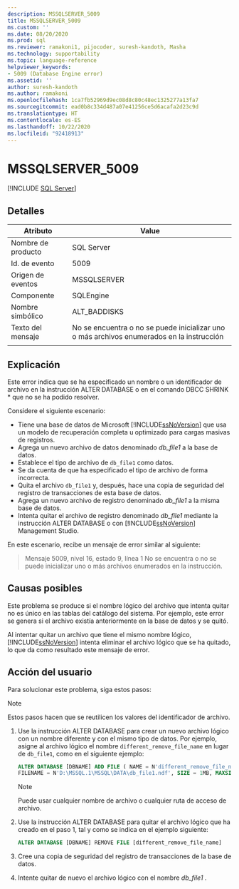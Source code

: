```yaml
---
description: MSSQLSERVER_5009
title: MSSQLSERVER_5009
ms.custom: ''
ms.date: 08/20/2020
ms.prod: sql
ms.reviewer: ramakoni1, pijocoder, suresh-kandoth, Masha
ms.technology: supportability
ms.topic: language-reference
helpviewer_keywords:
- 5009 (Database Engine error)
ms.assetid: ''
author: suresh-kandoth
ms.author: ramakoni
ms.openlocfilehash: 1ca7fb52969d9ec08d8c80c48ec1325277a13fa7
ms.sourcegitcommit: ead0b8c334d487a07e41256ce5d6acafa2d23c9d
ms.translationtype: HT
ms.contentlocale: es-ES
ms.lasthandoff: 10/22/2020
ms.locfileid: "92418913"
---
```

# <a name="mssqlserver_5009"></a>MSSQLSERVER_5009
 [!INCLUDE [SQL Server](../../includes/applies-to-version/sqlserver.md)]

## <a name="details"></a>Detalles

|Atributo|Value|
|---|---|
|Nombre de producto|SQL Server|
|Id. de evento|5009|
|Origen de eventos|MSSQLSERVER|
|Componente|SQLEngine|
|Nombre simbólico|ALT_BADDISKS|
|Texto del mensaje|No se encuentra o no se puede inicializar uno o más archivos enumerados en la instrucción|
||

## <a name="explanation"></a>Explicación

Este error indica que se ha especificado un nombre o un identificador de archivo en la instrucción ALTER DATABASE o en el comando DBCC SHRINK * que no se ha podido resolver.

Considere el siguiente escenario:

- Tiene una base de datos de Microsoft [!INCLUDE[ssNoVersion](../../includes/ssnoversion-md.md)] que usa un modelo de recuperación completa u optimizado para cargas masivas de registros.
- Agrega un nuevo archivo de datos denominado *db_file1* a la base de datos.
- Establece el tipo de archivo de `db_file1` como datos.
- Se da cuenta de que ha especificado el tipo de archivo de forma incorrecta.
- Quita el archivo `db_file1` y, después, hace una copia de seguridad del registro de transacciones de esta base de datos.
- Agrega un nuevo archivo de registro denominado *db_file1* a la misma base de datos.
- Intenta quitar el archivo de registro denominado *db_file1* mediante la instrucción ALTER DATABASE o con [!INCLUDE[ssNoVersion](../../includes/ssnoversion-md.md)] Management Studio.

En este escenario, recibe un mensaje de error similar al siguiente:

> Mensaje 5009, nivel 16, estado 9, línea 1 No se encuentra o no se puede inicializar uno o más archivos enumerados en la instrucción.

## <a name="possible-causes"></a>Causas posibles

Este problema se produce si el nombre lógico del archivo que intenta quitar no es único en las tablas del catálogo del sistema. Por ejemplo, este error se genera si el archivo existía anteriormente en la base de datos y se quitó.

Al intentar quitar un archivo que tiene el mismo nombre lógico, [!INCLUDE[ssNoVersion](../../includes/ssnoversion-md.md)] intenta eliminar el archivo lógico que se ha quitado, lo que da como resultado este mensaje de error.

## <a name="user-action"></a>Acción del usuario

Para solucionar este problema, siga estos pasos:

> [!NOTE]
> Estos pasos hacen que se reutilicen los valores del identificador de archivo.

1. Use la instrucción ALTER DATABASE para crear un nuevo archivo lógico con un nombre diferente y con el mismo tipo de datos. Por ejemplo, asigne al archivo lógico el nombre `different_remove_file_name` en lugar de `db_file1`, como en el siguiente ejemplo:

    ```sql
    ALTER DATABASE [DBNAME] ADD FILE ( NAME = N'different_remove_file_name',
    FILENAME = N'D:\MSSQL.1\MSSQL\DATA\db_file1.ndf', SIZE = 1MB, MAXSIZE = 1MB)
    ```

    > [!NOTE]
    > Puede usar cualquier nombre de archivo o cualquier ruta de acceso de archivo.

1. Use la instrucción ALTER DATABASE para quitar el archivo lógico que ha creado en el paso 1, tal y como se indica en el ejemplo siguiente:

    ```sql
    ALTER DATABASE [DBNAME] REMOVE FILE [different_remove_file_name]
    ```

1. Cree una copia de seguridad del registro de transacciones de la base de datos.
1. Intente quitar de nuevo el archivo lógico con el nombre *db_file1* .
